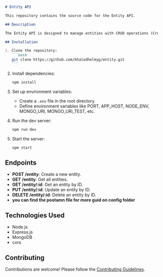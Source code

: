 ````markdown
# Entity API

This repository contains the source code for the Entity API.

## Description

The Entity API is designed to manage entities with CRUD operations (Create, Read, Update, Delete).

## Installation

1. Clone the repository:
   ```bash
   git clone https://github.com/khaledhelmyg/entity.git
   ```
````

2. Install dependencies:

   ```bash
   npm install
   ```

3. Set up environment variables:

   - Create a `.env` file in the root directory.
   - Define environment variables like PORT, APP_HOST, NODE_ENV, MONGO_URI, MONGO_URI_TEST, etc.

4. Run the dev server:
   ```bash
   npm run dev
   ```
5. Start the server:
   ```bash
   npm start
   ```

## Endpoints

- **POST /entity**: Create a new entity.
- **GET /entity**: Get all entities.
- **GET /entity/:id**: Get an entity by ID.
- **PUT /entity/:id**: Update an entity by ID.
- **DELETE /entity/:id**: Delete an entity by ID.
- **you can find the postamn file for more guid on config folder**

## Technologies Used

- Node.js
- Express.js
- MongoDB
- cors

## Contributing

Contributions are welcome! Please follow the [Contributing Guidelines](CONTRIBUTING.md).
